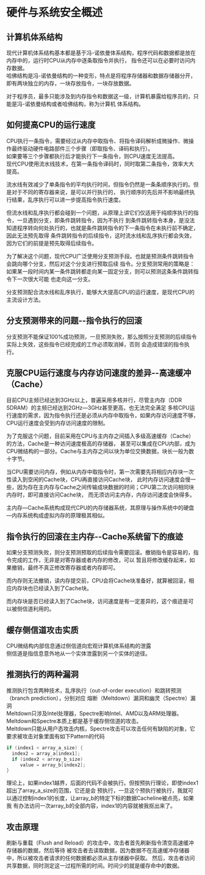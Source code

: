 # 硬件与系统安全概述

## 计算机体系结构

现代计算机体系结构基本都是基于冯-诺依曼体系结构，程序代码和数据都是放在内存中的，运行时CPU从内存中逐条取指令并执行，
指令还可以在必要时访问内存数据。  
哈佛结构是冯-诺依曼结构的一种变形，特点是将程序存储器和数据存储器分开，即有两块独立的内存，一块存放指令，一块存放数据。  

对于程序员，最多只能涉及到内存指令和数据这一级，计算机暴露给程序员的，只能是冯-诺依曼结构或者哈佛结构，称为计算机
体系结构。

## 如何提高CPU的运行速度

CPU执行一条指令，需要经过从内存中取指令、将指令译码解析成微操作、微操作最终驱动硬件电路部件三个步骤（即取指令、译码和执行）。  
如果要等三个步骤都执行后才能执行下一条指令，则CPU速度无法提高。  
现代CPU使用流水线技术，在第一条指令译码时，同时取第二条指令，效率大大提高。  

流水线有效减少了单条指令的平均执行时间，但指令仍然是一条条顺序执行的。但是对于不同的寄存器来说，是可以并行执行的，
执行顺序的先后并不影响最终执行结果，乱序执行可以进一步提高指令执行速度。  

但流水线和乱序执行都会碰到一个问题，从原理上讲它们仅适用于纯顺序执行的指令，一旦遇到分支，即条件跳转指令，因为不执行
到条件跳转指令本身，是没法知道程序转向何处执行的，也就是条件跳转指令的下一条指令在未执行前不确定，因此无法预先取得
条件跳转指令的后续指令，这时流水线和乱序执行都会失效，因为它们的前提是预先取得后续指令。  

为了解决这个问题，现代CPU广泛使用分支预测手段。也就是预测条件跳转指令会跳向哪个分支，然后对这个分支进行预取后续
指令。分支预测常用的策略是：如果某一段时间内某一条件跳转都走向某一固定分支，则可以预测这条条件跳转指令下一次很大可能
也走向这一分支。

分支预测配合流水线和乱序执行，能够大大提高CPU的运行速度，是现代CPU的主流设计方法。

## 分支预测带来的问题--指令执行的回滚

分支预测不能保证100%成功预测，一旦预测失败，那么按照分支预测的后续指令实际上失效，这些指令已经完成的工作必须取消掉，否则
会造成错误的指令执行。

## 克服CPU运行速度与内存访问速度的差异--高速缓冲（Cache）

目前CPU主频已经达到3GHz以上，普遍采用多核并行，尽管主内存（DDR SDRAM）的主频已经达到2GHz—3GHz甚至更高，也无法完全满足
多核CPU运行速度的需求，因为指令执行还是必须从内存中取指令，如果内存访问速度不够，CPU运行速度会受到内存访问速度的限制。  

为了克服这个问题，目前采用在CPU与主内存之间插入多级高速缓存（Cache）的方法，Cache是一种访问速度极高的存储器，
甚至可以集成在CPU内部，成为CPU微结构的一部分。Cache与主内存之间以块为单位交换数据，块长一般为数十字节。  

当CPU需要访问内存，例如从内存中取指令时，第一次需要先将相应内存块一次性读入到空闲的Cache块，CPU再直接访问Cache块，
此时内存访问速度会慢一些，因为存在主内存与Cache之间传输成块数据的时间；CPU第二次访问相同块内存时，即可直接访问Cache块，
而无须访问主内存，内存访问速度会快得多。

主内存—Cache系统构成现代CPU的内存储器系统，其原理与操作系统中的硬盘—内存系统构成虚拟内存的原理极其相似。

## 指令执行的回滚在主内存--Cache系统留下的痕迹

如果分支预测失败，则分支预测预取的后续指令需要回滚。撤销指令是容易的，指令完成的工作，无非是对寄存器或者内存的修改，可以
暂且将修改缓存起来，如果撤销，最终不真正修改寄存器或者内存即可。  

而内存则无法撤销，读内存提交前，CPU会将Cache块准备好，就算被回滚，相应内存块也已经读入到了Cache块。

而内存块是否已经读入到了Cache块，访问速度是有一定差异的，这个痕迹是可以被侧信道利用的。

## 缓存侧信道攻击实质

CPU微结构内部信息通过侧信道向宏观计算机体系结构的泄露  
侧信道是指信息意外地从一个实体泄露到另一个实体的途径。  

## 推测执行的两种漏洞

推测执行包含两种技术，乱序执行（out-of-order execution）和跳转预测（branch prediction），分别对应
熔断（Meltdown）漏洞和幽灵（Spectre）漏洞  
Meltdown只涉及Intel处理器，Spectre影响Intel、AMD以及ARM处理器。  
Meltdown和Spectre本质上都是基于缓存侧信道的攻击。  
Meltdown只能从用户态攻击内核，Spectre攻击可以攻击任何有缺陷的对象，它要求被攻击对象里面有如下Pattern的代码
```c
if (index1 < array_a_size) {
  index2 = array_a[index1];
  if (index2 < array_b_size)
     value = array_b[index2];
}
```
理论上，如果index1越界，后面的代码不会被执行。但按预执行理论，即使index1超出了array_a_size的范围，它还是会
预执行，一旦这个预执行被执行，我就可以通过控制index1的长度，让array_b的特定下标的数据Cacheline被点亮，如果我
有办法访问一次array_b的全部内容，index1的内容就被我抠出来了。

## 攻击原理

刷新与重载（Flush and Reload）的攻击中，攻击者首先刷新指令清空高速缓冲存储器的数据，然后等待
被攻击者去读取数据，因为数据不在高速缓冲存储器中，所以被攻击者请求的任何数据都必须从主存储器中获取。
然后，攻击者访问共享数据，同时测定这一过程所需的时间。时间少的就是缓存命中的数据。